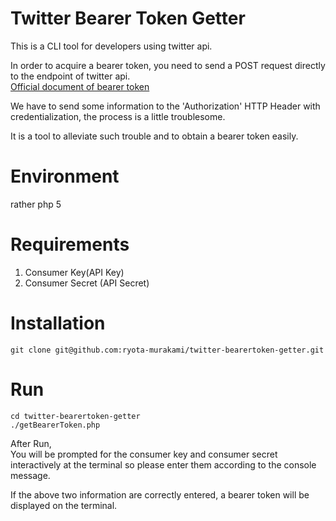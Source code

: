 # Twitter Bearer Token Getter

This is a CLI tool for developers using twitter api.

In order to acquire a bearer token, you need to send a POST request directly to the endpoint of twitter api.  
[Official document of bearer token](https://dev.twitter.com/oauth/reference/post/oauth2/token)

We have to send some information to the 'Authorization' HTTP Header with credentialization, the process is a little troublesome.

It is a tool to alleviate such trouble and to obtain a bearer token easily.

# Environment
rather php 5

# Requirements
1. Consumer Key(API Key)
2. Consumer Secret (API Secret)

# Installation

```
git clone git@github.com:ryota-murakami/twitter-bearertoken-getter.git
```

# Run

```
cd twitter-bearertoken-getter
./getBearerToken.php
```

After Run,  
You will be prompted for the consumer key and consumer secret interactively at the terminal so please enter them according to the console message.

If the above two information are correctly entered, a bearer token will be displayed on the terminal.
